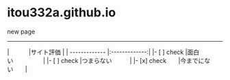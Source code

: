 # itou332a.github.io
new page<hr>
|	        　　　|サイト評価     |
| ------------- |:-------------:|
|- [ ] check    |面白い　　　　　|
|- [ ] check    |つまらない　　　|
|- [x] check　　|今までにない　　|